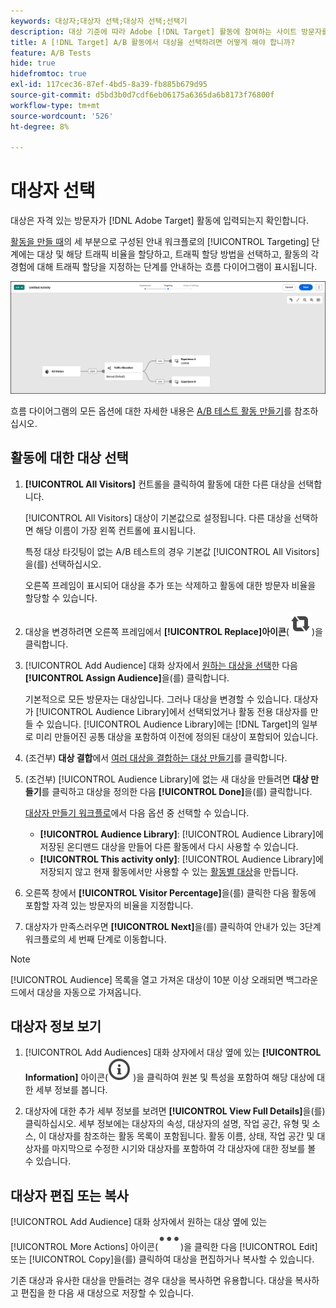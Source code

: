 ```yaml
---
keywords: 대상자;대상자 선택;대상자 선택;선택기
description: 대상 기준에 따라 Adobe [!DNL Target] 활동에 참여하는 사이트 방문자를 정의합니다.
title: A [!DNL Target] A/B 활동에서 대상을 선택하려면 어떻게 해야 합니까?
feature: A/B Tests
hide: true
hidefromtoc: true
exl-id: 117cec36-87ef-4bd5-8a39-fb885b679d95
source-git-commit: d5bd3b0d7cdf6eb06175a6365da6b8173f76800f
workflow-type: tm+mt
source-wordcount: '526'
ht-degree: 8%

---
```


# 대상자 선택

대상은 자격 있는 방문자가 [!DNL Adobe Target] 활동에 입력되는지 확인합니다.

[활동을 만들 때](/help/main/c-activities/t-test-ab/t-test-create-ab/test-create-ab-beta.md)의 세 부분으로 구성된 안내 워크플로의 [!UICONTROL Targeting] 단계에는 대상 및 해당 트래픽 비율을 할당하고, 트래픽 할당 방법을 선택하고, 활동의 각 경험에 대해 트래픽 할당을 지정하는 단계를 안내하는 흐름 다이어그램이 표시됩니다.

![A/B 테스트 타깃팅 단계](/help/main/c-activities/t-test-ab/t-test-create-ab/assets/ab_flow-new-ui.png)

흐름 다이어그램의 모든 옵션에 대한 자세한 내용은 [A/B 테스트 활동 만들기](/help/main/c-activities/t-test-ab/t-test-create-ab/test-create-ab-beta.md)를 참조하십시오.

## 활동에 대한 대상 선택

1. **[!UICONTROL All Visitors]** 컨트롤을 클릭하여 활동에 대한 다른 대상을 선택합니다.

   [!UICONTROL All Visitors] 대상이 기본값으로 설정됩니다. 다른 대상을 선택하면 해당 이름이 가장 왼쪽 컨트롤에 표시됩니다.

   특정 대상 타깃팅이 없는 A/B 테스트의 경우 기본값 [!UICONTROL All Visitors]을(를) 선택하십시오.

   오른쪽 프레임이 표시되어 대상을 추가 또는 삭제하고 활동에 대한 방문자 비율을 할당할 수 있습니다.

1. 대상을 변경하려면 오른쪽 프레임에서 **[!UICONTROL Replace]아이콘**(![바꾸기 아이콘](/help/main/assets/icons/Retweet.svg))을 클릭합니다.

1. [!UICONTROL Add Audience] 대화 상자에서 [원하는 대상을 선택](/help/main/c-activities/t-test-ab/t-test-create-ab/ab-audience.md)한 다음 **[!UICONTROL Assign Audience]**&#x200B;을(를) 클릭합니다.

   기본적으로 모든 방문자는 대상입니다. 그러나 대상을 변경할 수 있습니다. 대상자가 [!UICONTROL Audience Library]에서 선택되었거나 활동 전용 대상자를 만들 수 있습니다. [!UICONTROL Audience Library]에는 [!DNL Target]의 일부로 미리 만들어진 공통 대상을 포함하여 이전에 정의된 대상이 포함되어 있습니다.

1. (조건부) **대상 결합**&#x200B;에서 [여러 대상을 결합하는 대상 만들기](/help/main/c-target/combining-multiple-audiences.md)를 클릭합니다.

1. (조건부) [!UICONTROL Audience Library]에 없는 새 대상을 만들려면 **대상 만들기**&#x200B;를 클릭하고 대상을 정의한 다음 **[!UICONTROL Done]**&#x200B;을(를) 클릭합니다.

   [대상자 만들기 워크플로](/help/main/c-target/c-audiences/audiences.md)에서 다음 옵션 중 선택할 수 있습니다.

   * **[!UICONTROL Audience Library]**: [!UICONTROL Audience Library]에 저장된 온디맨드 대상을 만들어 다른 활동에서 다시 사용할 수 있습니다.
   * **[!UICONTROL This activity only]**: [!UICONTROL Audience Library]에 저장되지 않고 현재 활동에서만 사용할 수 있는 [활동별 대상](/help/main/c-target/creating-activity-only-audience.md)을 만듭니다.

1. 오른쪽 창에서 **[!UICONTROL Visitor Percentage]**&#x200B;을(를) 클릭한 다음 활동에 포함할 자격 있는 방문자의 비율을 지정합니다.

1. 대상자가 만족스러우면 **[!UICONTROL Next]**&#x200B;을(를) 클릭하여 안내가 있는 3단계 워크플로의 세 번째 단계로 이동합니다.

>[!NOTE]
>
>[!UICONTROL Audience] 목록을 열고 가져온 대상이 10분 이상 오래되면 백그라운드에서 대상을 자동으로 가져옵니다.

## 대상자 정보 보기

1. [!UICONTROL Add Audiences] 대화 상자에서 대상 옆에 있는 **[!UICONTROL Information]** 아이콘(![정보 아이콘](/help/main/assets/icons/InfoOutline.svg) )을 클릭하여 원본 및 특성을 포함하여 해당 대상에 대한 세부 정보를 봅니다.

1. 대상자에 대한 추가 세부 정보를 보려면 **[!UICONTROL View Full Details]**&#x200B;을(를) 클릭하십시오. 세부 정보에는 대상자의 속성, 대상자의 설명, 작업 공간, 유형 및 소스, 이 대상자를 참조하는 활동 목록이 포함됩니다. 활동 이름, 상태, 작업 공간 및 대상자를 마지막으로 수정한 시기와 대상자를 포함하여 각 대상자에 대한 정보를 볼 수 있습니다.

## 대상자 편집 또는 복사

[!UICONTROL Add Audience] 대화 상자에서 원하는 대상 옆에 있는 [!UICONTROL More Actions] 아이콘(![추가 작업 아이콘](/help/main/assets/icons/More.svg))을 클릭한 다음 [!UICONTROL Edit] 또는 [!UICONTROL Copy]을(를) 클릭하여 대상을 편집하거나 복사할 수 있습니다.

기존 대상과 유사한 대상을 만들려는 경우 대상을 복사하면 유용합니다. 대상을 복사하고 편집을 한 다음 새 대상으로 저장할 수 있습니다.
